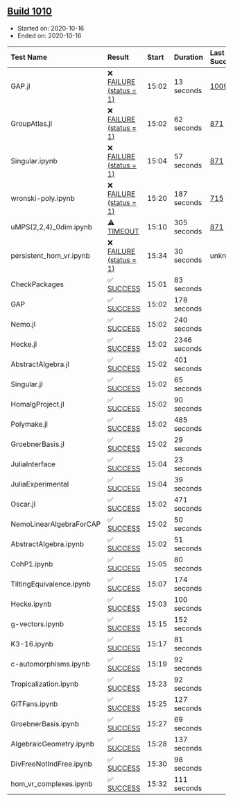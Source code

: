 ## [Build 1010](https://oscarci.mathematik.uni-kl.de/job/oscar-stable/1010/)

* Started on: 2020-10-16
* Ended on: 2020-10-16

| Test Name    | Result | Start | Duration | Last Success | First Failure |
|:-------------|:-------|:------|:---------|:-------------|:--------------|
| GAP.jl | ❌ [FAILURE (status = 1)](https://oscarci.mathematik.uni-kl.de/job/oscar-stable/1010/artifact/logs/build-1010/GAP.jl.log) | 15:02 | 13 seconds | [1009](https://oscarci.mathematik.uni-kl.de/job/oscar-stable/1009/) | [1010](https://oscarci.mathematik.uni-kl.de/job/oscar-stable/1010/) |
| GroupAtlas.jl | ❌ [FAILURE (status = 1)](https://oscarci.mathematik.uni-kl.de/job/oscar-stable/1010/artifact/logs/build-1010/GroupAtlas.jl.log) | 15:02 | 62 seconds | [871](https://oscarci.mathematik.uni-kl.de/job/oscar-stable/871/) | [872](https://oscarci.mathematik.uni-kl.de/job/oscar-stable/872/) |
| Singular.ipynb | ❌ [FAILURE (status = 1)](https://oscarci.mathematik.uni-kl.de/job/oscar-stable/1010/artifact/logs/build-1010/Singular.ipynb.log) | 15:04 | 57 seconds | [871](https://oscarci.mathematik.uni-kl.de/job/oscar-stable/871/) | [872](https://oscarci.mathematik.uni-kl.de/job/oscar-stable/872/) |
| wronski-poly.ipynb | ❌ [FAILURE (status = 1)](https://oscarci.mathematik.uni-kl.de/job/oscar-stable/1010/artifact/logs/build-1010/wronski-poly.ipynb.log) | 15:20 | 187 seconds | [715](https://oscarci.mathematik.uni-kl.de/job/oscar-stable/715/) | [716](https://oscarci.mathematik.uni-kl.de/job/oscar-stable/716/) |
| uMPS(2,2,4)_0dim.ipynb | ⚠ [TIMEOUT](https://oscarci.mathematik.uni-kl.de/job/oscar-stable/1010/artifact/logs/build-1010/uMPS-2-2-4-_0dim.ipynb.log) | 15:10 | 305 seconds | [871](https://oscarci.mathematik.uni-kl.de/job/oscar-stable/871/) | [872](https://oscarci.mathematik.uni-kl.de/job/oscar-stable/872/) |
| persistent_hom_vr.ipynb | ❌ [FAILURE (status = 1)](https://oscarci.mathematik.uni-kl.de/job/oscar-stable/1010/artifact/logs/build-1010/persistent_hom_vr.ipynb.log) | 15:34 | 30 seconds | unknown | unknown |
| CheckPackages | ✅ [SUCCESS](https://oscarci.mathematik.uni-kl.de/job/oscar-stable/1010/artifact/logs/build-1010/CheckPackages.log) | 15:01 | 83 seconds |  |  |
| GAP | ✅ [SUCCESS](https://oscarci.mathematik.uni-kl.de/job/oscar-stable/1010/artifact/logs/build-1010/GAP.log) | 15:02 | 178 seconds |  |  |
| Nemo.jl | ✅ [SUCCESS](https://oscarci.mathematik.uni-kl.de/job/oscar-stable/1010/artifact/logs/build-1010/Nemo.jl.log) | 15:02 | 240 seconds |  |  |
| Hecke.jl | ✅ [SUCCESS](https://oscarci.mathematik.uni-kl.de/job/oscar-stable/1010/artifact/logs/build-1010/Hecke.jl.log) | 15:02 | 2346 seconds |  |  |
| AbstractAlgebra.jl | ✅ [SUCCESS](https://oscarci.mathematik.uni-kl.de/job/oscar-stable/1010/artifact/logs/build-1010/AbstractAlgebra.jl.log) | 15:02 | 401 seconds |  |  |
| Singular.jl | ✅ [SUCCESS](https://oscarci.mathematik.uni-kl.de/job/oscar-stable/1010/artifact/logs/build-1010/Singular.jl.log) | 15:02 | 65 seconds |  |  |
| HomalgProject.jl | ✅ [SUCCESS](https://oscarci.mathematik.uni-kl.de/job/oscar-stable/1010/artifact/logs/build-1010/HomalgProject.jl.log) | 15:02 | 90 seconds |  |  |
| Polymake.jl | ✅ [SUCCESS](https://oscarci.mathematik.uni-kl.de/job/oscar-stable/1010/artifact/logs/build-1010/Polymake.jl.log) | 15:02 | 485 seconds |  |  |
| GroebnerBasis.jl | ✅ [SUCCESS](https://oscarci.mathematik.uni-kl.de/job/oscar-stable/1010/artifact/logs/build-1010/GroebnerBasis.jl.log) | 15:02 | 29 seconds |  |  |
| JuliaInterface | ✅ [SUCCESS](https://oscarci.mathematik.uni-kl.de/job/oscar-stable/1010/artifact/logs/build-1010/JuliaInterface.log) | 15:04 | 23 seconds |  |  |
| JuliaExperimental | ✅ [SUCCESS](https://oscarci.mathematik.uni-kl.de/job/oscar-stable/1010/artifact/logs/build-1010/JuliaExperimental.log) | 15:04 | 39 seconds |  |  |
| Oscar.jl | ✅ [SUCCESS](https://oscarci.mathematik.uni-kl.de/job/oscar-stable/1010/artifact/logs/build-1010/Oscar.jl.log) | 15:02 | 471 seconds |  |  |
| NemoLinearAlgebraForCAP | ✅ [SUCCESS](https://oscarci.mathematik.uni-kl.de/job/oscar-stable/1010/artifact/logs/build-1010/NemoLinearAlgebraForCAP.log) | 15:02 | 50 seconds |  |  |
| AbstractAlgebra.ipynb | ✅ [SUCCESS](https://oscarci.mathematik.uni-kl.de/job/oscar-stable/1010/artifact/logs/build-1010/AbstractAlgebra.ipynb.log) | 15:02 | 51 seconds |  |  |
| CohP1.ipynb | ✅ [SUCCESS](https://oscarci.mathematik.uni-kl.de/job/oscar-stable/1010/artifact/logs/build-1010/CohP1.ipynb.log) | 15:05 | 80 seconds |  |  |
| TiltingEquivalence.ipynb | ✅ [SUCCESS](https://oscarci.mathematik.uni-kl.de/job/oscar-stable/1010/artifact/logs/build-1010/TiltingEquivalence.ipynb.log) | 15:07 | 174 seconds |  |  |
| Hecke.ipynb | ✅ [SUCCESS](https://oscarci.mathematik.uni-kl.de/job/oscar-stable/1010/artifact/logs/build-1010/Hecke.ipynb.log) | 15:03 | 100 seconds |  |  |
| g-vectors.ipynb | ✅ [SUCCESS](https://oscarci.mathematik.uni-kl.de/job/oscar-stable/1010/artifact/logs/build-1010/g-vectors.ipynb.log) | 15:15 | 152 seconds |  |  |
| K3-16.ipynb | ✅ [SUCCESS](https://oscarci.mathematik.uni-kl.de/job/oscar-stable/1010/artifact/logs/build-1010/K3-16.ipynb.log) | 15:17 | 81 seconds |  |  |
| c-automorphisms.ipynb | ✅ [SUCCESS](https://oscarci.mathematik.uni-kl.de/job/oscar-stable/1010/artifact/logs/build-1010/c-automorphisms.ipynb.log) | 15:19 | 92 seconds |  |  |
| Tropicalization.ipynb | ✅ [SUCCESS](https://oscarci.mathematik.uni-kl.de/job/oscar-stable/1010/artifact/logs/build-1010/Tropicalization.ipynb.log) | 15:23 | 92 seconds |  |  |
| GITFans.ipynb | ✅ [SUCCESS](https://oscarci.mathematik.uni-kl.de/job/oscar-stable/1010/artifact/logs/build-1010/GITFans.ipynb.log) | 15:25 | 127 seconds |  |  |
| GroebnerBasis.ipynb | ✅ [SUCCESS](https://oscarci.mathematik.uni-kl.de/job/oscar-stable/1010/artifact/logs/build-1010/GroebnerBasis.ipynb.log) | 15:27 | 69 seconds |  |  |
| AlgebraicGeometry.ipynb | ✅ [SUCCESS](https://oscarci.mathematik.uni-kl.de/job/oscar-stable/1010/artifact/logs/build-1010/AlgebraicGeometry.ipynb.log) | 15:28 | 137 seconds |  |  |
| DivFreeNotIndFree.ipynb | ✅ [SUCCESS](https://oscarci.mathematik.uni-kl.de/job/oscar-stable/1010/artifact/logs/build-1010/DivFreeNotIndFree.ipynb.log) | 15:30 | 98 seconds |  |  |
| hom_vr_complexes.ipynb | ✅ [SUCCESS](https://oscarci.mathematik.uni-kl.de/job/oscar-stable/1010/artifact/logs/build-1010/hom_vr_complexes.ipynb.log) | 15:32 | 111 seconds |  |  |
